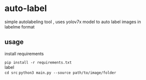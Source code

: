 # auto-label
simple autolabeling tool , uses yolov7x model to auto label images in labelme format

## usage

install requirements
<br>

`pip install -r requirements.txt`
<br>
label
<br>
`cd src`
`python3 main.py --source path/to/image/folder`

